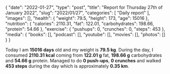 {
    "date": "2022-01-27",
    "type": "post",
    "title": "Report for Thursday 27th of January 2022",
    "slug": "2022\/01\/27",
    "categories": [
        "Daily report"
    ],
    "images": [],
    "health": {
        "weight": 79.5,
        "height": 173,
        "age": 15016
    },
    "nutrition": {
        "calories": 2110.31,
        "fat": 122.01,
        "carbohydrates": 198.66,
        "protein": 54.66
    },
    "exercise": {
        "pushups": 0,
        "crunches": 0,
        "steps": 453
    },
    "media": {
        "books": [],
        "podcast": [],
        "youtube": [],
        "movies": [],
        "photos": []
    }
}

Today I am <strong>15016 days</strong> old and my weight is <strong>79.5 kg</strong>. During the day, I consumed <strong>2110.31 kcal</strong> coming from <strong>122.01 g</strong> fat, <strong>198.66 g</strong> carbohydrates and <strong>54.66 g</strong> protein. Managed to do <strong>0 push-ups</strong>, <strong>0 crunches</strong> and walked <strong>453 steps</strong> during the day which is approximately <strong>0.35 km</strong>.